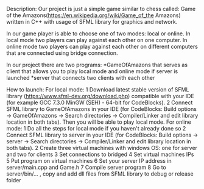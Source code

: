 Description:
Our project is just a simple game similar to chess called: Game of the Amazons(https://en.wikipedia.org/wiki/Game_of_the Amazons) 
written in C++ with usage of SFML library for graphics and network.

In our game player is able to choose one of two modes: local or online. 
In local mode two players can play against each other on one computer. 
In online mode two players can play against each other on different computers that are connected using bridge connection.

In our project there are two programs: 
*GameOfAmazons that serves as client that allows you to play local mode and online mode if server is launched
*server that connects two clients with each other

How to launch:
For local mode:
1 Download latest stable version of SFML library (https://www.sfml-dev.org/download.php) compatible with your IDE (for example GCC 7.3.0 MinGW (SEH) - 64-bit for CodeBlocks).
2 Connect SFML library to GameOfAmazons in your IDE (for CodeBlocks: Build options -> GameOfAmazons -> Search directories -> Compiler/Linker and edit library location in both tabs).
Then you will be able to play local mode.
For online mode:
1 Do all the steps for local mode if you haven't already done so
2 Connect SFML library to server in your IDE (for CodeBlocks: Build options -> server -> Search directories -> Compiler/Linker and edit library location in both tabs).
2 Create three virtual machines with windows OS: one for server and two for clients
3 Set connections to bridged
4 Set virtual machines IPs
5 Put program on virtual machines
6 Set your server IP address in server/main.cpp and Game.h
7 Compile server program
8 Go to server/bin/... , copy and add dll files from SFML library to debug or release folder
